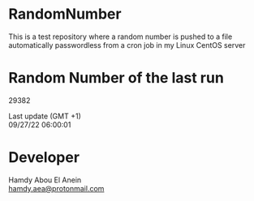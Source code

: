# RandomNumber    
This is a test repository where a random number is pushed to a file automatically passwordless from a cron job in my Linux CentOS server    
# Random Number of the last run   
29382
      
Last update (GMT +1)    
09/27/22 06:00:01
# Developer    
Hamdy Abou El Anein   
hamdy.aea@protonmail.com
